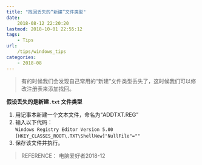 ```yaml
---
title: "找回丢失的“新建”文件类型"
date: 
    2018-08-12 22:20:20
lastmod: 2018-10-01 22:55:12
tags:
    - Tips
url:
    /tips/windows_tips
categories:
    - 2018-08
---
```


> 有的时候我们会发现自己常用的“新建”文件类型丢失了，这时候我们可以修改注册表来添加找回。

**假设丢失的是新建`.txt` 文件类型**     
1. 用记事本新建一个文本文件，命名为“ADDTXT.REG”     
2. 输入以下代码：      
`Windows Registry Editor Version 5.00`          
`[HKEY_CLASSES_ROOT\.TXT\ShellNew]"NullFile"=""`        
3. 保存该文件并执行。        

>REFERENCE：
电脑爱好者2018-12

